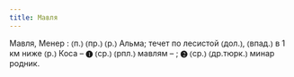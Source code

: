 ```yaml
---
title: Мавля
---
```


Мавля, Менер
: ⦅п.⦆ ⦅пр.⦆ ⦅р.⦆ Альма; течет по лесистой ⦅дол.⦆, ⦅впад.⦆ в 1 км ниже ⦅р.⦆ Коса – ❶ ⦅ср.⦆ ⦅рпл.⦆ мавлям – ; ❷ ⦅ср.⦆ ⦅др.тюрк.⦆ минар родник. 
